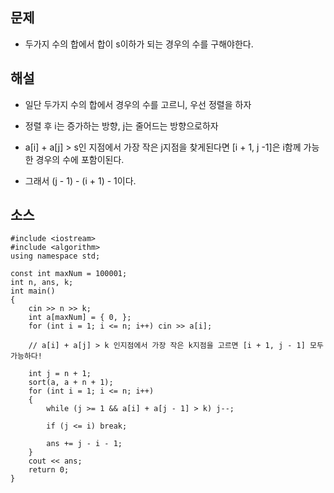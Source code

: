 ## 문제

- 두가지 수의 합에서 합이 s이하가 되는 경우의 수를 구해야한다.



## 해설

- 일단 두가지 수의 합에서 경우의 수를 고르니, 우선 정렬을 하자

- 정렬 후 i는 증가하는 방향, j는 줄어드는 방향으로하자

- a[i] + a[j] > s인 지점에서 가장 작은 j지점을 찾게된다면 [i + 1, j -1]은 i함께 가능한 경우의 수에 포함이된다.

- 그래서 (j - 1) - (i + 1) - 1이다.

## 소스 
````
#include <iostream>
#include <algorithm>
using namespace std;

const int maxNum = 100001;
int n, ans, k;
int main()
{
	cin >> n >> k;
	int a[maxNum] = { 0, };
	for (int i = 1; i <= n; i++) cin >> a[i];

	// a[i] + a[j] > k 인지점에서 가장 작은 k지점을 고르면 [i + 1, j - 1] 모두가능하다!

	int j = n + 1;
	sort(a, a + n + 1);
	for (int i = 1; i <= n; i++)
	{
		while (j >= 1 && a[i] + a[j - 1] > k) j--;

		if (j <= i) break;

		ans += j - i - 1;
	}
	cout << ans;
	return 0;
}
````
